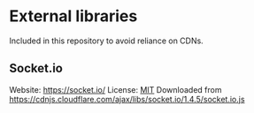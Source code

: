 # External libraries

Included in this repository to avoid reliance on CDNs.

## Socket.io

Website: https://socket.io/
License: [MIT](https://github.com/socketio/socket.io/blob/master/LICENSE)
Downloaded from https://cdnjs.cloudflare.com/ajax/libs/socket.io/1.4.5/socket.io.js
